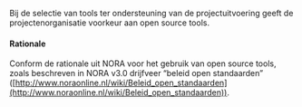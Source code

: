 Bij de selectie van tools ter ondersteuning van de projectuitvoering  geeft de projectenorganisatie voorkeur aan open source tools.

#### Rationale

Conform de rationale uit NORA voor het gebruik van open source tools, zoals beschreven in NORA v3.0 drijfveer “beleid open standaarden” ([http://www.noraonline.nl/wiki/Beleid_open_standaarden](http://www.noraonline.nl/wiki/Beleid_open_standaarden)).
